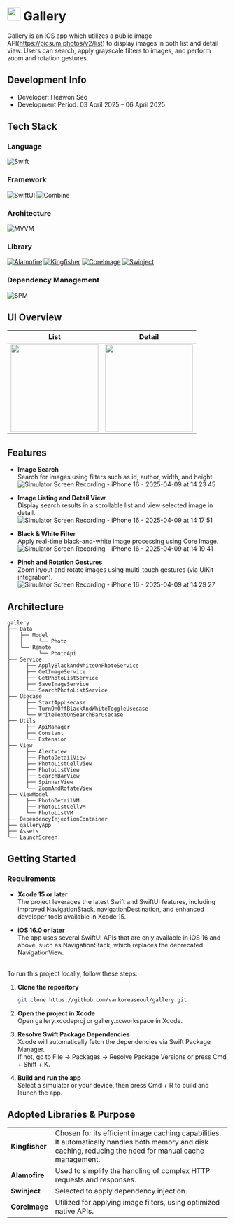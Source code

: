 # <img src="https://github.com/user-attachments/assets/b6c5a777-62af-42ec-b055-824f69082ae0" width="30" height="30"/> Gallery
Gallery is an iOS app which utilizes a public image API(https://picsum.photos/v2/list) to display images in both list and detail view. Users can search, apply grayscale filters to images, and perform zoom and rotation gestures.

## Development Info
* Developer: Heawon Seo
* Development Period: 03 April 2025 – 06 April 2025

## Tech Stack
### Language
![Swift](https://img.shields.io/badge/Swift-FA7343?style=for-the-badge&logo=swift&logoColor=white)
### Framework
![SwiftUI](https://img.shields.io/badge/SwiftUI-0C1E2C?style=for-the-badge&logo=swift&logoColor=white)
![Combine](https://img.shields.io/badge/Combine-1C1C1E?style=for-the-badge&logo=apple&logoColor=white)
### Architecture
![MVVM](https://img.shields.io/badge/MVVM-blueviolet?style=for-the-badge)
### Library
[![Alamofire](https://img.shields.io/badge/ALAMOFIRE-EE4B2B?style=flat&logo=swift&logoColor=white)](https://github.com/Alamofire/Alamofire)
[![Kingfisher](https://img.shields.io/badge/KINGFISHER-007ACC?style=flat&logo=swift&logoColor=white)](https://github.com/onevcat/Kingfisher)
[![CoreImage](https://img.shields.io/badge/COREIMAGE-228B22?style=flat&logo=apple&logoColor=white)](https://developer.apple.com/documentation/coreimage)
[![Swinject](https://img.shields.io/badge/SWINJECT-6A5ACD?style=flat&logo=swift&logoColor=white)](https://github.com/Swinject/Swinject)
### Dependency Management
![SPM](https://img.shields.io/badge/Swift_Package_Manager-444444?style=for-the-badge&logo=swift&logoColor=white)

## UI Overview
| List | Detail |
|------------|--------|
| <img src="https://github.com/user-attachments/assets/8ad04d7c-c8bb-4cb9-a29c-902ffc9725e0" width="200"/> | <img src="https://github.com/user-attachments/assets/7b1b001d-d9c0-4dd2-861a-de68a5c96b08" width="200"/> |

## Features
* **Image Search**<br>
Search for images using filters such as id, author, width, and height.<br>
![Simulator Screen Recording - iPhone 16 - 2025-04-09 at 14 23 45](https://github.com/user-attachments/assets/1398198c-e5bc-40f8-989d-641d3b57841c)

* **Image Listing and Detail View**<br>
Display search results in a scrollable list and view selected image in detail.<br>
![Simulator Screen Recording - iPhone 16 - 2025-04-09 at 14 17 51](https://github.com/user-attachments/assets/0aa7af6d-e7bb-4497-8708-0cae6d6a98d2)

* **Black & White Filter**<br>
Apply real-time black-and-white image processing using Core Image.<br>
![Simulator Screen Recording - iPhone 16 - 2025-04-09 at 14 19 41](https://github.com/user-attachments/assets/3d4daa69-b265-4e2d-b5be-c4d2f3936626)

* **Pinch and Rotation Gestures**<br>
Zoom in/out and rotate images using multi-touch gestures (via UIKit integration).<br>
![Simulator Screen Recording - iPhone 16 - 2025-04-09 at 14 29 27](https://github.com/user-attachments/assets/d73648e2-6cdf-48cd-84dc-20b2937c5a43)

## Architecture
```
gallery
├── Data
│   ├── Model
│   │     └── Photo
│   └── Remote
│         └── PhotoApi
├── Service
│     ├── ApplyBlackAndWhiteOnPhotoService
│     ├── GetImageService
│     ├── GetPhotoListService
│     ├── SaveImageService
│     └── SearchPhotoListService
├── Usecase
│     ├── StartAppUsecase
│     ├── TurnOnOffBlackAndWhiteToggleUsecase
│     └── WriteTextOnSearchBarUsecase
├── Utils
│     ├── ApiManager
│     ├── Constant
│     └── Extension
├── View
│     ├── AlertView
│     ├── PhotoDetailView
│     ├── PhotoListCellView
│     ├── PhotoListView
│     ├── SearchBarView
│     ├── SpinnerView
│     └── ZoomAndRotateView
├── ViewModel
│     ├── PhotoDetailVM
│     ├── PhotoListCellVM
│     └── PhotoListVM
├── DependencyInjectionContainer
├── galleryApp
├── Assets
└── LaunchScreen
```

## Getting Started
### Requirements 
* **Xcode 15 or later**
<br>The project leverages the latest Swift and SwiftUI features, including improved NavigationStack, navigationDestination, and enhanced developer tools available in Xcode 15.

* **iOS 16.0 or later**
<br>The app uses several SwiftUI APIs that are only available in iOS 16 and above, such as NavigationStack, which replaces the deprecated NavigationView.<br><br>

To run this project locally, follow these steps:
1. **Clone the repository**
   ```bash
   git clone https://github.com/vankoreaseoul/gallery.git

2. **Open the project in Xcode**
<br>Open gallery.xcodeproj or gallery.xcworkspace in Xcode.

4. **Resolve Swift Package Dependencies**
<br>Xcode will automatically fetch the dependencies via Swift Package Manager.
<br>If not, go to File → Packages → Resolve Package Versions or press Cmd + Shift + K.

6. **Build and run the app**
<br>Select a simulator or your device, then press Cmd + R to build and launch the app.

## Adopted Libraries & Purpose
|       |       |
|-------|-------|
| **Kingfisher** | Chosen for its efficient image caching capabilities. It automatically handles both memory and disk caching, reducing the need for manual cache management. |
| **Alamofire** | Used to simplify the handling of complex HTTP requests and responses. |
| **Swinject** | Selected to apply dependency injection. |
| **CoreImage** | Utilized for applying image filters, using optimized native APIs. |

